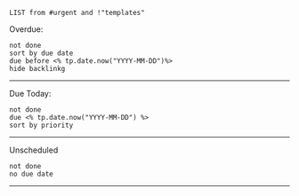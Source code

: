 ```dataview
LIST from #urgent and !"templates"
```
Overdue:
```tasks
not done
sort by due date
due before <% tp.date.now("YYYY-MM-DD")%>
hide backlinkg
```
___
Due Today:
```tasks
not done 
due <% tp.date.now("YYYY-MM-DD") %>
sort by priority
```
___
Unscheduled
```tasks
not done
no due date
```
___
